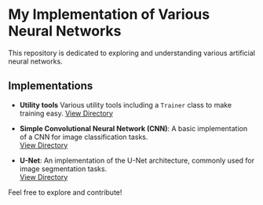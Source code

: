 # My Implementation of Various Neural Networks

This repository is dedicated to exploring and understanding various artificial neural networks.

## Implementations

- **Utility tools**
Various utility tools including a `Trainer` class to make training easy. [View Directory](https://github.com/kramasamy90/neural-networks/tree/master/utils)

- **Simple Convolutional Neural Network (CNN)**: A basic implementation of a CNN for image classification tasks.  
  [View Directory](https://github.com/kramasamy90/neural-networks/tree/master/models/simple_cnn)

- **U-Net**: An implementation of the U-Net architecture, commonly used for image segmentation tasks.  
  [View Directory](https://github.com/kramasamy90/neural-networks/tree/master/models/unet)

Feel free to explore and contribute!
